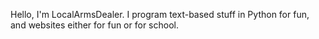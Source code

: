 Hello, I'm LocalArmsDealer. I program text-based stuff in Python for fun, and websites either for fun or for school.
<!---
LocalArmsDealer/LocalArmsDealer is a ✨ special ✨ repository because its `README.md` (this file) appears on your GitHub profile.
You can click the Preview link to take a look at your changes.
--->
